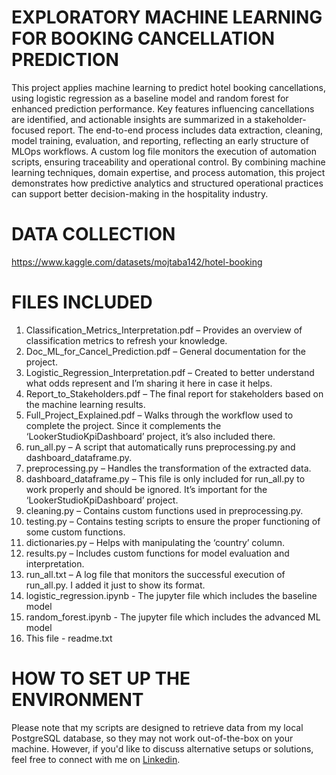 # EXPLORATORY MACHINE LEARNING FOR BOOKING CANCELLATION PREDICTION
This project applies machine learning to predict hotel booking cancellations, using logistic regression as a baseline model and random forest for enhanced prediction performance. Key features influencing cancellations are identified, and actionable insights are summarized in a stakeholder-focused report. The end-to-end process includes data extraction, cleaning, model training, evaluation, and reporting, reflecting an early structure of MLOps workflows. A custom log file monitors the execution of automation scripts, ensuring traceability and operational control. By combining machine learning techniques, domain expertise, and process automation, this project demonstrates how predictive analytics and structured operational practices can support better decision-making in the hospitality industry.

# DATA COLLECTION
https://www.kaggle.com/datasets/mojtaba142/hotel-booking

# FILES INCLUDED
1) Classification_Metrics_Interpretation.pdf – Provides an overview of classification metrics to refresh your knowledge.
2) Doc_ML_for_Cancel_Prediction.pdf – General documentation for the project.
3) Logistic_Regression_Interpretation.pdf – Created to better understand what odds represent and I’m sharing it here in case it helps.
4) Report_to_Stakeholders.pdf – The final report for stakeholders based on the machine learning results.
5) Full_Project_Explained.pdf – Walks through the workflow used to complete the project. Since it complements the ‘LookerStudioKpiDashboard’ project, it’s also included there.
6) run_all.py – A script that automatically runs preprocessing.py and dashboard_dataframe.py.
7) preprocessing.py – Handles the transformation of the extracted data.
8) dashboard_dataframe.py – This file is only included for run_all.py to work properly and should be ignored. It’s important for the ‘LookerStudioKpiDashboard’ project.
9) cleaning.py – Contains custom functions used in preprocessing.py.
10) testing.py – Contains testing scripts to ensure the proper functioning of some custom functions.
11) dictionaries.py – Helps with manipulating the ‘country’ column.
12) results.py – Includes custom functions for model evaluation and interpretation.
13) run_all.txt – A log file that monitors the successful execution of run_all.py. I added it just to show its format.
14) logistic_regression.ipynb - The jupyter file which includes the baseline model
15) random_forest.ipynb - The jupyter file which includes the advanced ML model
16) This file - readme.txt

# HOW TO SET UP THE ENVIRONMENT
Please note that my scripts are designed to retrieve data from my local PostgreSQL database, so they may not work out-of-the-box on your machine. However, if you'd like to discuss alternative setups or solutions, feel free to connect with me on [Linkedin](https://www.linkedin.com/in/kimon-ioannis-lappas).

